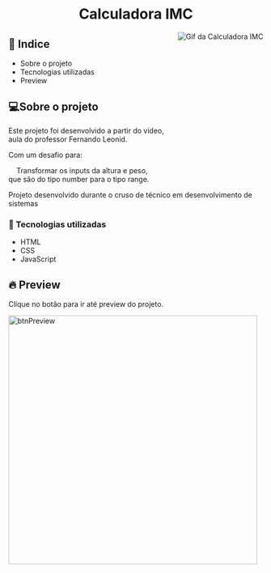 <h1  align="center" >Calculadora IMC</h1>

<a href="https://samuelgoulart.github.io/mini-projetos-js/Calculadora-IMC/">
<img align="right" src="https://user-images.githubusercontent.com/62961331/120934951-ef003000-c6d6-11eb-998f-930bbc73ffdc.gif" alt="Gif da Calculadora IMC">
</a>

<h2>📕 Indice</h2>

<ul>
  <li>Sobre o projeto</li>
  <li>Tecnologias utilizadas</li>
  <li>Preview</li>
</ul>

<h2>💻Sobre o projeto</h2>

Este projeto foi desenvolvido a partir do vídeo, aula do professor Fernando Leonid.

Com um desafio para: 

&nbsp;&nbsp;&nbsp; Transformar os inputs da altura e peso,  que são do tipo number para o tipo range.

Projeto desenvolvido durante o cruso  de técnico em desenvolvimento de sistemas

<h3>🚀 Tecnologias utilizadas</h3>

<ul>
  <li>HTML</li>
  <li>CSS</li>
  <li>JavaScript</li>
</ul>

<h2>🔥 Preview </h2>

Clique no botão para ir até preview do projeto.

<a href="https://samuelgoulart.github.io/mini-projetos-js/Calculadora-IMC/">
<img width="492" alt="btnPreview" src="https://user-images.githubusercontent.com/62961331/120934920-c11aeb80-c6d6-11eb-957a-5791b7c2edac.png">
</a>


